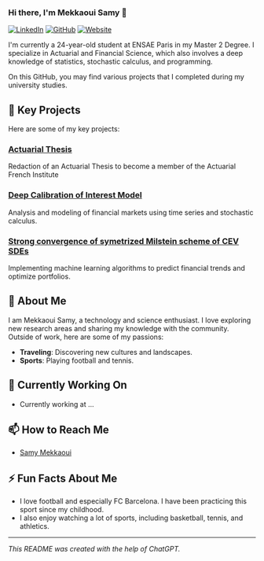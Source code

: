 ### Hi there, I'm Mekkaoui Samy 👋

[![LinkedIn](https://img.shields.io/badge/LinkedIn-0077B5?style=for-the-badge&logo=linkedin&logoColor=white)](https://www.linkedin.com/in/samy-mekkaoui-3ba12a1b6/)
[![GitHub](https://img.shields.io/badge/GitHub-100000?style=for-the-badge&logo=github&logoColor=white)](https://github.com/SamyMekk)
[![Website](https://img.shields.io/badge/Website-4285F4?style=for-the-badge&logo=google&logoColor=white)](https://samymekk.github.io)

I'm currently a 24-year-old student at ENSAE Paris in my Master 2 Degree. I specialize in Actuarial and Financial Science, which also involves a deep knowledge of statistics, stochastic calculus, and programming.

On this GitHub, you may find various projects that I completed during my university studies.

## 📂 Key Projects

Here are some of my key projects:

### [Actuarial Thesis ](https://github.com/SamyMekk/project1)
Redaction of an Actuarial Thesis to become a member of the Actuarial French Institute

### [Deep Calibration of Interest Model](https://github.com/SamyMekk/project2)
Analysis and modeling of financial markets using time series and stochastic calculus.

### [Strong convergence of symetrized Milstein scheme of CEV SDEs ](https://github.com/SamyMekk/project3)
Implementing machine learning algorithms to predict financial trends and optimize portfolios.

## 🌟 About Me

I am Mekkaoui Samy, a technology and science enthusiast. I love exploring new research areas and sharing my knowledge with the community. Outside of work, here are some of my passions:

- **Traveling**: Discovering new cultures and landscapes.
- **Sports**: Playing football and tennis.

## 🔭 Currently Working On

- Currently working at ...

## 📫 How to Reach Me

- [Samy Mekkaoui](mailto:samy.mekkaoui@ensae.fr?subject=[GitHub]%20Source%20Han%20Sans)

## ⚡ Fun Facts About Me

- I love football and especially FC Barcelona. I have been practicing this sport since my childhood.
- I also enjoy watching a lot of sports, including basketball, tennis, and athletics.

---

_This README was created with the help of ChatGPT._
